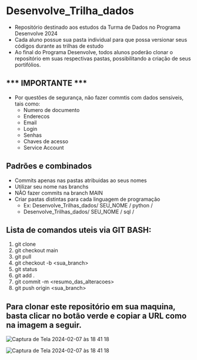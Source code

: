 # Desenvolve_Trilha_dados

- Repositório destinado aos estudos da Turma de Dados no Programa Desenvolve 2024
- Cada aluno possue sua pasta individual para que possa versionar seus códigos durante as trilhas de estudo
- Ao final do Programa Desenvolve, todos alunos poderão clonar o repositório em suas respectivas pastas, possibilitando a criação de seus portifólios.

## *** IMPORTANTE *** ##
- Por questões de segurança, não fazer commtis com dados sensiveis, tais como:
  - Numero de documento
  - Enderecos
  - Email
  - Login
  - Senhas
  - Chaves de acesso
  - Service Account

## Padrões e combinados
- Commits apenas nas pastas atribuidas ao seus nomes
- Utilizar seu nome nas branchs
- NÃO fazer commits na branch MAIN
- Criar pastas distintas para cada linguagem de programação
  -  Ex: Desenvolve_Trilhas_dados/ SEU_NOME / python /
  - Desenvolve_Trilhas_dados/ SEU_NOME / sql /
               

## Lista de comandos uteis via GIT BASH:
1. git clone <URL>
2. git checkout main
3. git pull
4. git checkout -b <sua_branch>
5. git status
6. git add .
7. git commit -m <resumo_das_alteracoes>
8. git push origin <sua_branch>

## Para clonar este repositório em sua maquina, basta clicar no botão verde e copiar a URL como na imagem a seguir.

![Captura de Tela 2024-02-07 às 18 41 18](https://github.com/brodriguesmclara/Desenvolve_Trilha_Dados/assets/90051405/a3edac57-46fe-452f-9215-e7e5ec0ad3e2)



 
![Captura de Tela 2024-02-07 às 18 41 18](https://github.com/brodriguesmclara/Desenvolve_Trilha_Dados/assets/90051405/e2cd9c86-c13a-4b1e-8f58-53cd5139e46c)
